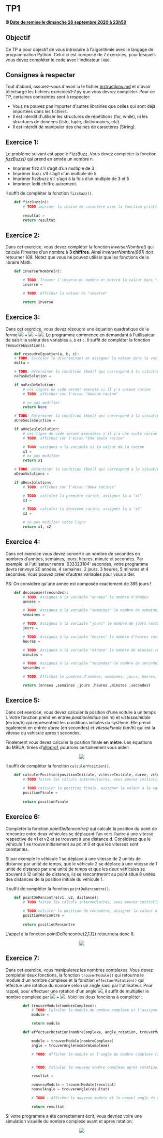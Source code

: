 # TP1

<!--- Changer la date de remise en modifiant le URL--->
#### :alarm_clock: [Date de remise le dimanche 26 septembre 2020 à 23h59](https://www.timeanddate.com/countdown/generic?iso=20200927T2359&p0=165&msg=Remise&font=cursive&csz=1#)

## Objectif

Ce TP a pour objectif de vous introduire à l'algorithmie avec le langage de programmation Python.
Celui-ci est composé de 7 exercices, pour lesquels vous devez compléter le code avec l'indicateur `TODO`.

## Consignes à respecter

Tout d'abord, assurez-vous d'avoir lu le fichier [instructions.md](instructions.md) et d'avoir téléchargé les fichiers exercices1-7.py que vous devrez compléter.
Pour ce TP, certaines contraintes sont à respecter:
- Vous ne pouvez pas importer d'autres librairies que celles qui sont déjà importées dans les fichiers.
- Il est interdit d'utiliser les structures de répétitions (for, while), ni les structures de données (liste, tuple, dictionnaires, etc).
- Il est interdit de manipuler des chaines de caractères (String).


## Exercice 1:
Le problème suivant est appelé FizzBuzz. Vous devez compléter la fonction *fizzBuzz()* qui prend en entrée un nombre n.

- Imprimer fizz s’il s’agit d’un multiple de 3     
- Imprimer buzz s’il s’agit d’un multiple de 5     
- Imprimer fizzbuzz s’il s’agit à la fois d’un multiple de 3 et 5     
- Imprimer ledit chiffre autrement.

Il suffit de compléter la fonction `fizzBuzz()`.
```python
    def fizzBuzz(n):
        # TODO imprimer la chaine de caractère avec la fonction print() et assigner cette chaine de caractère à la variable resultat
        
        resultat = 
        return resultat
```
## Exercice 2:
Dans cet exercice, vous devez compléter la fonction *inverserNombre()* qui calcule l'inverse d'un nombre à **3 chiffres**. Ainsi *inverserNombre(861)* doit retourner *168*. Notez que vous ne pouvez utiliser que les fonctions de la libraire Math.
```python
    def inverserNombre(n):

        # TODO: Trouver l'inverse du nombre et mettre la valeur dans "inverse"
        inverse =

        # TODO: Afficher la valeur de "inverse"

        return inverse
```

## Exercice 3:
Dans cet exercice, vous devez résoudre une équation quadratique de la forme <img src="https://render.githubusercontent.com/render/math?math=ax^2"> + <img src="https://render.githubusercontent.com/render/math?math=bx"> + <img src="https://render.githubusercontent.com/render/math?math=c">. Le programme commence en demandant à l'utilisateur de saisir la valeur des variables `a`, `b` et `c`. Il suffit de compléter la fonction `resoudreEquation()`.
```python
    def resoudreEquation(a, b, c):
    # TODO: Calculer le discriminant et assigner la valeur dans la variable "delta"
    delta =

    # TODO: Déterminer la condition (bool) qui correspond à la situation où l'équation n'a aucune solution et m assigner le résultat dans la variable "naPasDeSolution"
    naPasDeSolution =

    if naPasDeSolution:
        # ces lignes de code seront executé si il y'a aucune racine
        # TODO: afficher sur l'écran "Aucune racine"

        # ne pas modifier
        return None

    # TODO: Déterminer la condition (bool) qui correspond à la situation où il existe une seule solution à l'équation et mettre la valeur dans "aUneSeuleSolution"
    aUneSeuleSolution =

    if aUneSeuleSolution:
        # ces ligne de code seront executées s'il y'a une seule racine
        # TODO: affichez sur l'écran "Une seule racine"

        # TODO: assignez a la variable x1 la valeur de la racine
        x1 =
        # ne pas modifier
        return x1

    # TODO: Déterminer la condition (bool) qui correspond à la situation où il existe deux solutions de l'équation et mettre la valeur dans "aDeuxSolutions"
    aDeuxSolutions =

    if aDeuxSolutions:
        # TODO: affichez sur l'écran "Deux racines"

        # TODO: calculez la première racine, assignez la a "x1"
        x1 =

        # TODO: calculez la deuxième racine, assignez la a "x2"
        x2 =

        # ne pas modifier cette ligne
        return x1, x2
```
## Exercice 4:
Dans cet exercice vous devez convertir un nombre de secondes en nombres d'années, semaines, jours, heures, minute et secondes. Par exemple, si l'utilisateur rentre '633323104' secondes, votre programme devra renvoyé 20 années, 4 semaines, 2 jours, 3 heures, 5 minutes et 4 secondes. Vous pouvez créer d'autres variables pour vous aider.

PS: On considère qu'une année est composée exactement de 365 jours !

```python
    def decomposer(secondes):
        # TODO: Assignez à la variable "annees" le nombre d'années
        annees =

        # TODO: Assignez à la variable "semaines" le nombre de semaines restantes
        semaines =

        # TODO: Assignez à la variable "jours" le nombre de jours restants
        jours =

        # TODO: Assignez à la variable "heures" le nombre d'heures restantes
        heures =

        # TODO: Assignez à la variable "minute" le nombre de minutes restantes
        minutes =

        # TODO: Assignez à la variable "secondes" le nombre de secondes restantes
        secondes =

        # TODO: Affichez le nombres d'années, semaines, jours, heures, minutes et secondes

        return (annees ,semaines ,jours ,heures ,minutes ,secondes)
```
## Exercice 5:
Dans cet exercice, vous devez calculer la position d'une voiture à un temps t. Votre fonction prend en entrée *positionInitiale* (en m) et *vistesseInitiale* (en km/h) qui représentent les conditions initiales du système. Elle prend également en entrée *duree* (en secondes) et *vitesseFinale* (km/h) qui est la vitesse du vehicule apres t secondes. 

Finalement vous devez calculer la position finale **en mètre**. Les équations du MRUA, tirées d'[alloprof](https://www.alloprof.qc.ca/fr/eleves/bv/physique/les-equations-du-mrua-p1010), pourrons certainement vous aider:

<p align="center">
     <img src="img/mrua.png?raw=true"/>
</p>

Il suffit de compléter la fonction `calculerPosition()`.
```python
    def calculerPosition(positionInitiale, vitesseInitiale, duree, vitesseFinale):
        # TODO faites les calculs intermediaires, vous pouvez initialiser des variables locales.
        
        # TODO calculer la position finale, assigner la valeur à la variable "positionFinale"
        positionFinale =
        
        return positionFinale
```
## Exercice 6:
Completer la fonction *pointDeRencontre()* qui calcule la position du point de rencontre entre deux véhicules se déplaçant l’un vers l’autre à une vitesse respective de v1 et v2 et se trouvant à une distance d. Considérez que le véhicule 1 se trouve initialement au point 0 et que les vitesses sont constantes.

Si par exemple le véhicule 1 se déplace à une vitesse de 2 unités de distance par unité de temps, que le véhicule 2 se déplace à une vitesse de 1 unité de distance par une unité de temps et que les deux véhicules se trouvent à 12 unités de distance, ils se rencontreront au point situé 8 unités des distances de la position initiale du véhicule 1.

Il suffit de compléter la fonction `pointDeRencontre()`.
```python
    def pointDeRencontre(v1, v2, distance):
        # TODO faites les calculs intermediaires, vous pouvez initialiser des variables locales.
        
        # TODO calculer la position de rencontre, assigner la valeur à la variable "positionRencontre"
        positionRencontre =
        
        return positionRencontre
```
L'appel à la fonction pointDeRencontre(2,1,12) retournera donc 8.

<p align="center">
     <img src="img/imgExo6.png?raw=true"/>
</p>

## Exercice 7:
Dans cet exercice, vous manipulerez les nombres complexes. Vous devez compléter deux fonctions, la fonction `trouverModule()` qui retourne le module d'un nombre complexe et la fonction `effectuerRotation()` qui effectue une rotation du nombre selon un angle saisi par l'utilisateur. Pour rappel, pour effectuer une rotation d'un angle <img src="https://render.githubusercontent.com/render/math?math=\alpha">, il suffit de multiplier le nombre complexe par <img src="https://render.githubusercontent.com/render/math?math=(cos(\alpha)"> + <img src="https://render.githubusercontent.com/render/math?math=sin(\alpha)i)">.
Voici les deux fonctions à compléter :
```python
        def trouverModule(nombreComplexe):
            # TODO: Calculer le module du nombre complexe et l'assigner dans "module"
            module =

            return module
```
```python
        def effectuerRotation(nombreComplexe, angle_rotation, trouverModule):

            module = trouverModule(nombreComplexe)
            angle = trouverAngle(nombreComplexe)

            # TODO: Afficher le module et l'angle du nombre complexe (3 decimales de précision)


            # TODO: Calculer le nouveau nombre complexe après rotation, assigner le nouveau nombre complexe à la variable 'resultat'

            resultat =

            nouveauModule = trouverModule(resultat)
            nouvelAngle = trouverAngle(resultat)

            # TODO : Afficher le nouveau module et le nouvel angle du nombre complexe après rotation (3 decimales de précision)

            return resultat
```
Si votre programme a été correctement écrit, vous devriez voire une simulation visuelle du nombre complexe avant et apres rotation:
<p align="center">
     <img src="img/complexe.PNG?raw=true"/>
</p>

